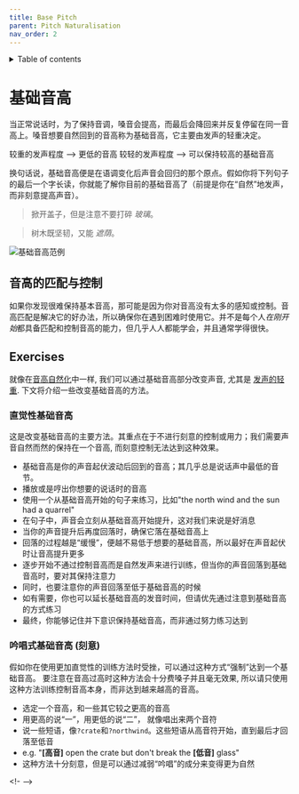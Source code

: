 ```yaml
---
title: Base Pitch
parent: Pitch Naturalisation
nav_order: 2
---
```

<details closed markdown="block">
  <summary>
    Table of contents
  </summary>
{: .text-delta }
1. TOC
{:toc}
</details>

# 基础音高
当正常说话时，为了保持音调，嗓音会提高，而最后会降回来并反复停留在同一音高上。嗓音想要自然回到的音高称为基础音高，它主要由发声的轻重决定。 

较重的发声程度 --> 更低的音高
较轻的发声程度 --> 可以保持较高的基础音高

换句话说，基础音高便是在语调变化后声音会回归的那个原点。假如你将下列句子的最后一个字长读，你就能了解你目前的基础音高了（前提是你在“自然”地发声，而非刻意提高声音）。

> 掀开盖子，但是注意不要打碎 *玻璃*。

> 树木既坚韧，又能 *遮荫*。


![基础音高范例](/img/base_pitch.png)


## 音高的匹配与控制
如果你发现很难保持基本音高，那可能是因为你对音高没有太多的感知或控制。音高匹配是解决它的好办法，所以确保你在遇到困难时使用它。并不是每个人*在刚开始*都具备匹配和控制音高的能力，但几乎人人都能学会，并且通常学得很快。


## Exercises
就像在[音高自然化](/wiki/pages/PIPM)中一样, 我们可以通过基础音高部分改变声音, 尤其是 [发声的轻重](/wiki/pages/vocal-weight). 下文将介绍一些改变基础音高的方法。

### 直觉性基础音高
这是改变基础音高的主要方法。其重点在于不进行刻意的控制或用力；我们需要声音自然而然的保持在一个音高, 而刻意控制无法达到这种效果。
- 基础音高是你的声音起伏波动后回到的音高；其几乎总是说话声中最低的音节。
- 播放或是哼出你想要的说话时的音高
- 使用一个从基础音高开始的句子来练习，比如"the north wind and the sun had a quarrel"
- 在句子中，声音会立刻从基础音高开始提升，这对我们来说是好消息
- 当你的声音提升后再度回落时，确保它落在基础音高上
- 回落的过程越是“缓慢”，便越不易低于想要的基础音高，所以最好在声音起伏时让音高提升更多
- 逐步开始不通过控制音高而是自然发声来进行训练，但当你的声音回落到基础音高时，要对其保持注意力
- 同时，也要注意你的声音回落至低于基础音高的时候
- 如有需要，你也可以延长基础音高的发音时间，但请优先通过注意到基础音高的方式练习
- 最终，你能够记住并下意识保持基础音高，而非通过努力练习达到

### 吟唱式基础音高 (刻意)
假如你在使用更加直觉性的训练方法时受挫，可以通过这种方式“强制”达到一个基础音高。 要注意在音高过高时这种方法会十分费嗓子并且毫无效果, 所以请只使用这种方法训练控制音高本身，而非达到越来越高的音高。
- 选定一个音高，和一些其它较之更高的音高
- 用更高的说“一”，用更低的说“二”， 就像唱出来两个音符
- 说一些短语，像`?crate`和`?northwind`。这些短语从高音符开始，直到最后才回落至低音
- e.g. "**[高音]** open the crate but don't break the **[低音]** glass"
- 这种方法十分刻意，但是可以通过减弱“吟唱”的成分来变得更为自然

<!-  -->
